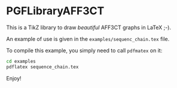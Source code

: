 # PGFLibraryAFF3CT

This is a TikZ library to draw *beautiful* AFF3CT graphs in LaTeX ;-).

An example of use is given in the `examples/sequenc_chain.tex` file.

To compile this example, you simply need to call `pdfmatex` on it:
```bash
cd examples
pdflatex sequence_chain.tex
```

Enjoy!